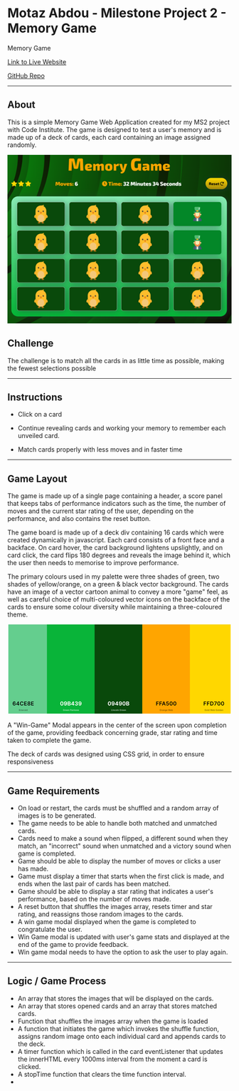 # Motaz Abdou - Milestone Project 2 - Memory Game
Memory Game  

  

[Link to Live Website](https://motazabdou.github.io/MS2-MemoryGame/)

  

[GitHub Repo](https://github.com/motazabdou/MS2-MemoryGame) 

  

***  

  

## About   

  

This is a simple Memory Game Web Application created for my MS2 project with Code Institute. The game is designed to test a user's memory and is made up of a deck of cards, each card containing an image assigned randomly.

<p align="center">
   <img src="images/appScreenshot.png" alt="screenshot of memory game"/>
</p>

 ## Challenge
 
 The challenge is to match all the cards in as little time as possible, making the fewest selections possible

*** 

## Instructions

* Click on a card

* Continue revealing cards and working your memory to remember each unveiled card.

* Match cards properly with less moves and in faster time

 ***

## Game Layout

The game is made up of a single page containing a header, a score panel that keeps tabs of performance indicators such as the time, the number of moves and the current star rating of the user, depending on the performance, and also contains the reset button.

The game board is made up of a deck div containing 16 cards which were created dynamically in javascript. Each card consists of a front face and a backface. On card hover, the card background lightens upslightly, and on card click, the card flips 180 degrees and reveals the image behind it, which the user then needs to memorise to improve performance. 

The primary colours used in my palette were three shades of green, two shades of yellow/orange, on a green & black vector background. The cards have an image of a vector cartoon animal to convey a more "game" feel, as well as careful choice of multi-coloured vector icons on the backface of the cards to ensure some colour diversity while maintaining a three-coloured theme. 


<p align="center">
   <img src="images/palette.png" alt="screenshot of colour palette"/>
</p>

A "Win-Game" Modal appears in the center of the screen upon completion of the game, providing feedback concerning grade, star rating and time taken to complete the game.

The deck of cards was designed using CSS grid, in order to ensure responsiveness

***

## Game Requirements

* On load or restart, the cards must be shuffled and a random array of images is to be generated.
* The game needs to be able to handle both matched and unmatched cards.
* Cards need to make a sound when flipped, a different sound when they match, an "incorrect" sound when unmatched and a victory sound when game is completed.
* Game should be able to display the number of moves or clicks a user has made.
* Game must display a timer that starts when the first click is made, and ends when the last pair of cards has been matched.
* Game should be able to display a star rating that indicates a user's performance, based on the number of moves made. 
* A reset button that shuffles the images array, resets timer and star rating, and reassigns those random images to the cards.
* A win game modal displayed when the game is completed to congratulate the user.
* Win Game modal is updated with user's game stats and displayed at the end of the game to provide feedback. 
* Win game modal needs to have the option to ask the user to play again.

***
 
## Logic / Game Process

* An array that stores the images that will be displayed on the cards.
* An array that stores opened cards and an array that stores matched cards.
* Function that shuffles the images array when the game is loaded
* A function that initiates the game which invokes the shuffle function, assigns random image onto each individual card and appends cards to the deck.
* A timer function which is called in the card eventListener that updates the innerHTML every 1000ms interval from the moment a card is clicked.
* A stopTime function that clears the time function interval.
*  
